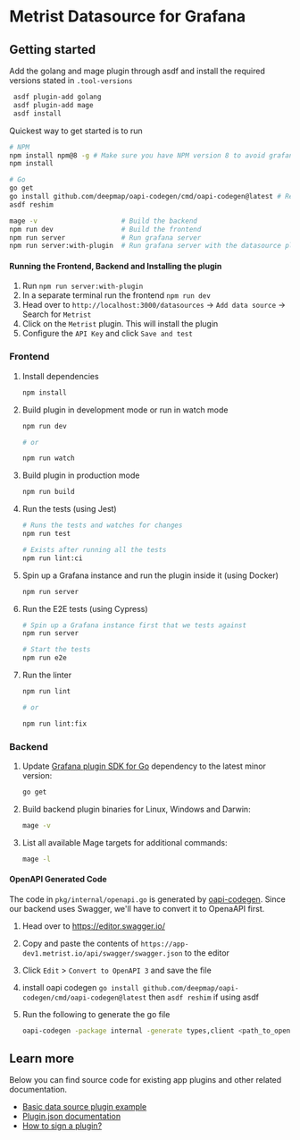 # Metrist Datasource for Grafana

## Getting started

Add the golang and mage plugin through asdf and install the required versions stated in `.tool-versions`

```bash
 asdf plugin-add golang
 asdf plugin-add mage
 asdf install
```

Quickest way to get started is to run 

```bash
# NPM
npm install npm@8 -g # Make sure you have NPM version 8 to avoid grafana-e2e cli issue
npm install

# Go 
go get
go install github.com/deepmap/oapi-codegen/cmd/oapi-codegen@latest # Required for openapi codegen
asdf reshim

mage -v                     # Build the backend
npm run dev                 # Build the frontend
npm run server              # Run grafana server
npm run server:with-plugin  # Run grafana server with the datasource plugin ready to be installed
```


#### Running the Frontend, Backend and Installing the plugin

1. Run `npm run server:with-plugin`
2. In a separate terminal run the frontend `npm run dev`
3. Head over to `http://localhost:3000/datasources` -> `Add data source` -> Search for `Metrist`
4. Click on the `Metrist` plugin. This will install the plugin
5. Configure the `API Key` and click `Save and test` 

### Frontend

1. Install dependencies

   ```bash
   npm install
   ```

2. Build plugin in development mode or run in watch mode

   ```bash
   npm run dev

   # or

   npm run watch
   ```

3. Build plugin in production mode

   ```bash
   npm run build
   ```

4. Run the tests (using Jest)

   ```bash
   # Runs the tests and watches for changes
   npm run test
   
   # Exists after running all the tests
   npm run lint:ci
   ```

5. Spin up a Grafana instance and run the plugin inside it (using Docker)

   ```bash
   npm run server
   ```

6. Run the E2E tests (using Cypress)

   ```bash
   # Spin up a Grafana instance first that we tests against 
   npm run server
   
   # Start the tests
   npm run e2e
   ```

7. Run the linter

   ```bash
   npm run lint
   
   # or

   npm run lint:fix
   ```

### Backend

1. Update [Grafana plugin SDK for Go](https://grafana.com/docs/grafana/latest/developers/plugins/backend/grafana-plugin-sdk-for-go/) dependency to the latest minor version:

   ```bash
   go get
   ```

2. Build backend plugin binaries for Linux, Windows and Darwin:

   ```bash
   mage -v
   ```

3. List all available Mage targets for additional commands:

   ```bash
   mage -l
   ```

#### OpenAPI Generated Code

The code in `pkg/internal/openapi.go` is generated by [oapi-codegen](https://github.com/deepmap/oapi-codegen). Since our backend uses Swagger, we'll have to convert it to OpenaAPI first. 
1. Head over to https://editor.swagger.io/ 
2. Copy and paste the contents of `https://app-dev1.metrist.io/api/swagger/swagger.json`  to the editor
3. Click `Edit` > `Convert to OpenAPI 3` and save the file
4. install oapi codegen 
`go install github.com/deepmap/oapi-codegen/cmd/oapi-codegen@latest` then `asdf reshim` if using asdf
5. Run the following to generate the go file

   ```bash
   oapi-codegen -package internal -generate types,client <path_to_opennapi>.yaml >  pkg/internal/openapi.go
   ```

## Learn more

Below you can find source code for existing app plugins and other related documentation.

- [Basic data source plugin example](https://github.com/grafana/grafana-plugin-examples/tree/master/examples/datasource-basic#readme)
- [Plugin.json documentation](https://grafana.com/docs/grafana/latest/developers/plugins/metadata/)
- [How to sign a plugin?](https://grafana.com/docs/grafana/latest/developers/plugins/sign-a-plugin/)
